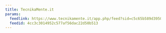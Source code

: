 ```yaml
---
title: TecnikaMente.it
params:
  feedlink: https://www.tecnikamente.it/app.php/feed?sid=c5c65b589d3950d1d74e9a748fc2fcfc
  feedid: 4cc3c3014952c577af56dac22d50b513
---
```


